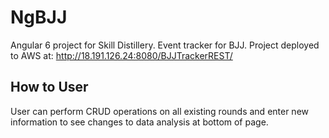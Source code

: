 # NgBJJ

Angular 6 project for Skill Distillery.  Event tracker for BJJ.  Project deployed to AWS at:
http://18.191.126.24:8080/BJJTrackerREST/

## How to User

User can perform CRUD operations on all existing rounds and enter new information to see changes to data analysis at bottom of page.
